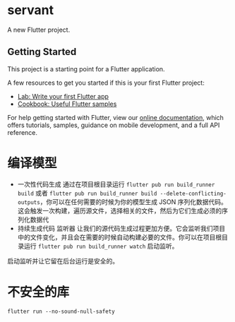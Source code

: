 # servant

A new Flutter project.

## Getting Started

This project is a starting point for a Flutter application.

A few resources to get you started if this is your first Flutter project:

- [Lab: Write your first Flutter app](https://flutter.dev/docs/get-started/codelab)
- [Cookbook: Useful Flutter samples](https://flutter.dev/docs/cookbook)

For help getting started with Flutter, view our
[online documentation](https://flutter.dev/docs), which offers tutorials,
samples, guidance on mobile development, and a full API reference.


# 编译模型
* 一次性代码生成
  通过在项目根目录运行 `flutter pub run build_runner build` 或者 `flutter pub run build_runner build --delete-conflicting-outputs`，你可以在任何需要的时候为你的模型生成 JSON 序列化数据代码。这会触发一次构建，遍历源文件，选择相关的文件，然后为它们生成必须的序列化数据代
* 持续生成代码
  监听器 让我们的源代码生成过程更加方便。它会监听我们项目中的文件变化，并且会在需要的时候自动构建必要的文件。你可以在项目根目录运行 `flutter pub run build_runner watch` 启动监听。

启动监听并让它留在后台运行是安全的。


# 不安全的库
```
flutter run --no-sound-null-safety
```

